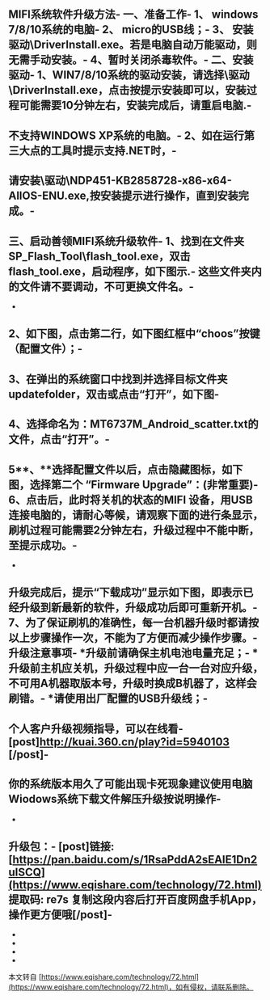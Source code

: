 **MIFI系统软件升级方法**-
**一、准备工作**-
1、 windows 7/8/10系统的电脑-
2、 micro的USB线；-
3、 安装驱动\\DriverInstall.exe。若是电脑自动万能驱动，则无需手动安装。-
4、暂时关闭杀毒软件。-
**二、安装驱动**-
1、WIN7/8/10系统的驱动安装，请选择\\驱动\\DriverInstall.exe，点击按提示安装即可以，安装过程可能需要10分钟左右，安装完成后，请重启电脑.-
-
不支持WINDOWS XP系统的电脑。-
2、如在运行第三大点的工具时提示支持.NET时，-
-
请安装\\驱动\\NDP451-KB2858728-x86-x64-AllOS-ENU.exe,按安装提示进行操作，直到安装完成。-
-
**三、启动善领MIFI系统升级软件**-
1、找到在文件夹SP\_Flash\_Tool\\flash\_tool.exe，双击flash\_tool.exe，启动程序，如下图示.-
这些文件夹内的文件请不要调动，不可更换文件名。-
-
-
2、如下图，点击第二行，如下图红框中“choos”按键（配置文件）；-
-
3、在弹出的系统窗口中找到并选择目标文件夹updatefolder，双击或点击“打开”，如下图-
-
4、选择命名为：MT6737M\_Android\_scatter.txt的文件，点击“打开”。-
-
**5****、**选择配置文件以后，点击隐藏图标，如下图，选择第二个 “Firmware Upgrade”：(非常重要)-
6、点击后，此时将关机的状态的MIFI 设备，用USB连接电脑的，请耐心等候，请观察下面的进行条显示，刷机过程可能需要2分钟左右，升级过程中不能中断，至提示成功。-
-
-
升级完成后，提示“下载成功”显示如下图，即表示已经升级到新最新的软件，升级成功后即可重新开机。-
7、为了保证刷机的准确性，每一台机器升级时都请按以上步骤操作一次，不能为了方便而减少操作步骤。-
**升级注意事项**-
**\*升级前请确保主机电池电量充足；**-
**\*升级前主机应关机，升级过程中应一台一台对应升级，不可用A机器取版本号，升级时换成B机器了，这样会刷错。**-
**\*请使用出厂配置的USB升级线；**-
-
个人客户升级视频指导，可以在线看-
\[post\]http://kuai.360.cn/play?id=5940103 \[/post\]-
-
你的系统版本用久了可能出现卡死现象建议使用电脑Wiodows系统下载文件解压升级按说明操作-
-
-
升级包：-
\[post\]链接: [https://pan.baidu.com/s/1RsaPddA2sEAIE1Dn2uISCQ](https://www.eqishare.com/technology/72.html) 提取码: re7s 复制这段内容后打开百度网盘手机App，操作更方便哦\[/post\]-
-
-
-
-

-

本文转自 [https://www.eqishare.com/technology/72.html](https://www.eqishare.com/technology/72.html)，如有侵权，请联系删除。